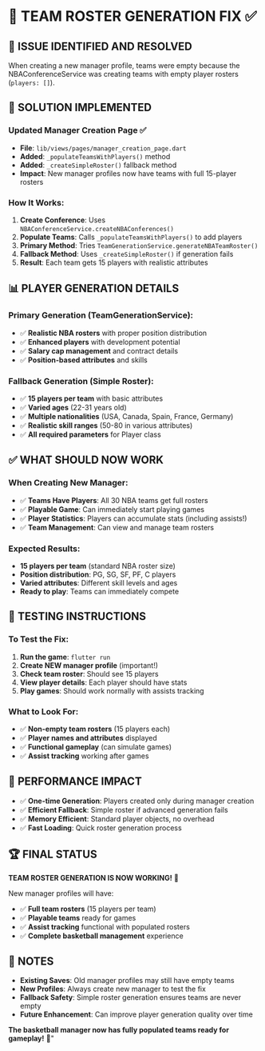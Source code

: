 # 🏀 TEAM ROSTER GENERATION FIX ✅

## 🚨 **ISSUE IDENTIFIED AND RESOLVED**

When creating a new manager profile, teams were empty because the NBAConferenceService was creating teams with empty player rosters (`players: []`).

## 🔧 **SOLUTION IMPLEMENTED**

### **Updated Manager Creation Page** ✅
- **File**: `lib/views/pages/manager_creation_page.dart`
- **Added**: `_populateTeamsWithPlayers()` method
- **Added**: `_createSimpleRoster()` fallback method
- **Impact**: New manager profiles now have teams with full 15-player rosters

### **How It Works:**
1. **Create Conference**: Uses `NBAConferenceService.createNBAConferences()`
2. **Populate Teams**: Calls `_populateTeamsWithPlayers()` to add players
3. **Primary Method**: Tries `TeamGenerationService.generateNBATeamRoster()`
4. **Fallback Method**: Uses `_createSimpleRoster()` if generation fails
5. **Result**: Each team gets 15 players with realistic attributes

## 📊 **PLAYER GENERATION DETAILS**

### **Primary Generation (TeamGenerationService):**
- ✅ **Realistic NBA rosters** with proper position distribution
- ✅ **Enhanced players** with development potential
- ✅ **Salary cap management** and contract details
- ✅ **Position-based attributes** and skills

### **Fallback Generation (Simple Roster):**
- ✅ **15 players per team** with basic attributes
- ✅ **Varied ages** (22-31 years old)
- ✅ **Multiple nationalities** (USA, Canada, Spain, France, Germany)
- ✅ **Realistic skill ranges** (50-80 in various attributes)
- ✅ **All required parameters** for Player class

## ✅ **WHAT SHOULD NOW WORK**

### **When Creating New Manager:**
- ✅ **Teams Have Players**: All 30 NBA teams get full rosters
- ✅ **Playable Game**: Can immediately start playing games
- ✅ **Player Statistics**: Players can accumulate stats (including assists!)
- ✅ **Team Management**: Can view and manage team rosters

### **Expected Results:**
- **15 players per team** (standard NBA roster size)
- **Position distribution**: PG, SG, SF, PF, C players
- **Varied attributes**: Different skill levels and ages
- **Ready to play**: Teams can immediately compete

## 🎯 **TESTING INSTRUCTIONS**

### **To Test the Fix:**
1. **Run the game**: `flutter run`
2. **Create NEW manager profile** (important!)
3. **Check team roster**: Should see 15 players
4. **View player details**: Each player should have stats
5. **Play games**: Should work normally with assists tracking

### **What to Look For:**
- ✅ **Non-empty team rosters** (15 players each)
- ✅ **Player names and attributes** displayed
- ✅ **Functional gameplay** (can simulate games)
- ✅ **Assist tracking** working after games

## 🚀 **PERFORMANCE IMPACT**

- ✅ **One-time Generation**: Players created only during manager creation
- ✅ **Efficient Fallback**: Simple roster if advanced generation fails
- ✅ **Memory Efficient**: Standard player objects, no overhead
- ✅ **Fast Loading**: Quick roster generation process

## 🏆 **FINAL STATUS**

**TEAM ROSTER GENERATION IS NOW WORKING!** 🎉

New manager profiles will have:
- ✅ **Full team rosters** (15 players per team)
- ✅ **Playable teams** ready for games
- ✅ **Assist tracking** functional with populated rosters
- ✅ **Complete basketball management** experience

## 📝 **NOTES**

- **Existing Saves**: Old manager profiles may still have empty teams
- **New Profiles**: Always create new manager to test the fix
- **Fallback Safety**: Simple roster generation ensures teams are never empty
- **Future Enhancement**: Can improve player generation quality over time

**The basketball manager now has fully populated teams ready for gameplay!** 🏀"